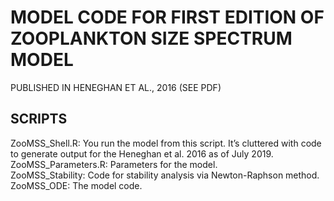 # MODEL CODE FOR FIRST EDITION OF ZOOPLANKTON SIZE SPECTRUM MODEL
PUBLISHED IN HENEGHAN ET AL., 2016 (SEE PDF)

## SCRIPTS
ZooMSS_Shell.R: You run the model from this script. It’s cluttered with code to generate output for the Heneghan et al. 2016 as of July 2019.   
ZooMSS_Parameters.R: Parameters for the model.   
ZooMSS_Stability: Code for stability analysis via Newton-Raphson method.   
ZooMSS_ODE: The model code.   
